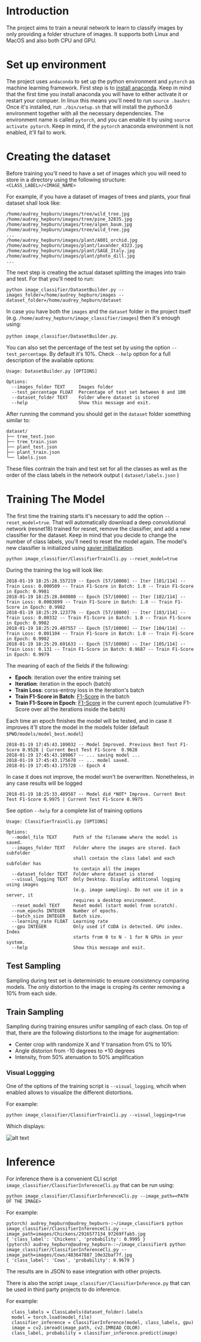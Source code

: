 # Introduction
The project aims to train a neural network to learn
to classify images by only providing a folder structure of images. It supports both Linux and MacOS and also both CPU and GPU.

# Set up environment
The project uses `andaconda` to set up the python environment and `pytorch` as
machine learning framework.
First step is to [install anaconda](https://conda.io/miniconda.html). Keep in mind
that the first time you install anaconda you will have to either activate it
or restart your compuer. In linux this means you'll need to run `source .bashrc`
Once it's installed, run `./bin/setup.sh` that will install the python3.6 environment
together with all the necessary dependencies.
The environment name is called `pytorch`, and you can enable it by using `source activate pytorch`.
Keep in mind, if the `pytorch` anaconda environment is not enabled, it'll fail to work.

# Creating the dataset
Before training you'll need to have a set of images which you will need to
store in a directory using the following structure:`<CLASS_LABEL>/<IMAGE_NAME>`

For example, if you have a dataset of images of trees and plants, your final
dataset shall look like:
```
/home/audrey_hepburn/images/tree/wild_tree.jpg
/home/audrey_hepburn/images/tree/pine_32835.jpg
/home/audrey_hepburn/images/tree/alpen_baum.jpg
/home/audrey_hepburn/images/tree/wild_tree.jpg
...
/home/audrey_hepburn/images/plant/A001_orchid.jpg
/home/audrey_hepburn/images/plant/lavander_4323.jpg
/home/audrey_hepburn/images/plant/SAGE_Italy.jpg
/home/audrey_hepburn/images/plant/photo_dill.jpg
...
```

The next step is creating the actual dataset splitting the images into train and
test.
For that you'll need to run:

`python image_classifier/DatasetBuilder.py --images_folder=/home/audrey_hepburn/images --dataset_folder=/home/audrey_hepburn/dataset`

In case you have both the `images` and the `dataset` folder in the project itself (e.g. `/home/audrey_hepburn/image_classifier/images`)
then it's enough using:

`python image_classifier/DatasetBuilder.py`.

You can also set the percentage of the test set by using the option `--test_percentage`. By default it's 10%. Check `--help` option for a full description of the available options:
```
Usage: DatasetBuilder.py [OPTIONS]

Options:
  --images_folder TEXT     Images folder
  --test_percentage FLOAT  Percentage of test set between 0 and 100
  --dataset_folder TEXT    Folder where dataset is stored
  --help                   Show this message and exit.
```

After running the command you should get in the `dataset` folder something similar to:
```
dataset/
├── tree_test.json
├── tree_train.json
├── plant_test.json
├── plant_train.json
└── labels.json
```

These files contrain the train and test set for all the classes as well as
the order of the class labels in the network output ( `dataset/labels.json` )

# Training The Model
The first time the training starts it's necessary to add the option `--reset_model=true`.
That will automatically download a deep convolutional network (resnet18) trained for resnet, remove the classifier, and add a new classifier for the dataset.
Keep in mind that you decide to change the number of class labels, you'll need to reset
the model again. The model's new classifier is initialized using [xavier initialization](http://pytorch.org/docs/master/_modules/torch/nn/init.html).

`python image_classifier/ClassifierTrainCli.py --reset_model=true`


During the training the log will look like:

```
2018-01-19 18:25:28.557219 -- Epoch [57/10000] -- Iter [101/114] -- Train Loss: 0.000509 -- Train F1-Score in Batch: 1.0 -- Train F1-Score in Epoch: 0.9981
2018-01-19 18:25:28.840080 -- Epoch [57/10000] -- Iter [102/114] -- Train Loss: 0.0003899 -- Train F1-Score in Batch: 1.0 -- Train F1-Score in Epoch: 0.9982
2018-01-19 18:25:29.123776 -- Epoch [57/10000] -- Iter [103/114] -- Train Loss: 0.00332 -- Train F1-Score in Batch: 1.0 -- Train F1-Score in Epoch: 0.9982
2018-01-19 18:25:29.407557 -- Epoch [57/10000] -- Iter [104/114] -- Train Loss: 0.001104 -- Train F1-Score in Batch: 1.0 -- Train F1-Score in Epoch: 0.9982
2018-01-19 18:25:29.691633 -- Epoch [57/10000] -- Iter [105/114] -- Train Loss: 0.131 -- Train F1-Score in Batch: 0.9687 -- Train F1-Score in Epoch: 0.9979
```
The meaning of each of the fields if the following:
 - **Epoch**: iteration over the entire training set
 - **Iteration**: iteration in the epoch (batch)
 - **Train Loss**: corss-entroy loss in the iteration's batch
 - **Train F1-Score in Batch**: [F1-Score](https://en.wikipedia.org/wiki/F1_score) in the batch
 - **Train F1-Score in Epoch**: [F1-Score](https://en.wikipedia.org/wiki/F1_score) in the current epoch (cumulative F1-Score over all the iterations inside the batch)

Each time an epoch finishes the model will be tested, and in case it improves it'll
store the model in the models folder (default `$PWD/models/model_best.model`)
```
2018-01-19 17:45:43.109032 -- Model Improved. Previous Best Test F1-Score 0.9528 | Current Best Test F1-Score  0.9628
2018-01-19 17:45:43.109067 -- ... saving model ...
2018-01-19 17:45:43.175670 -- ... model saved.
2018-01-19 17:45:43.175728 -- Epoch 4
```


In case it does not improve, the model won't be overwritten. Nonetheless,
in any case results will be logged
```
2018-01-19 18:25:33.489587 -- Model did *NOT* Improve. Current Best Test F1-Score 0.9975 | Current Test F1-Score 0.9975
```

See option `--help` for a complete list of training options
```
Usage: ClassifierTrainCli.py [OPTIONS]

Options:
  --model_file TEXT      Path of the filename where the model is saved.
  --images_folder TEXT   Folder where the images are stored. Each subfolder
                         shall contain the class label and each subfolder has
                         to contain all the images
  --dataset_folder TEXT  Folder where dataset is stored
  --visual_logging TEXT  Only Desktop. Display additional logging using images
                         (e.g. image sampling). Do not use it in a server, it
                         requires a desktop environment.
  --reset_model TEXT     Reset model (start model from scratch).
  --num_epochs INTEGER   Number of epochs.
  --batch_size INTEGER   Batch size.
  --learning_rate FLOAT  Learning rate
  --gpu INTEGER          Only used if CUDA is detected. GPU index. Index
                         starts from 0 to N - 1 for N GPUs in your system.
  --help                 Show this message and exit.
```

## Test Sampling

Sampling during test set is deterministic to ensure consistency comparing models.
The only distortion to the image is croping its center removing a 10% from each
side.

## Train Sampling

Sampling during training ensures unifor sampling of each class. On top of that,
there are the following distortions to the image for augmentation:
  - Center crop with randomize X and Y transation from 0% to 10%
  - Angle distorion from -10 degrees to +10 degrees
  - Intensity, from 50% atenuation to 50% amplification

### Visual Loggging

One of the options of the training script is `--visual_logging`, whcih when
enabled allows to visualize the different distortions.

For example:

`python image_classifier/ClassifierTrainCli.py --visual_logging=true`

Which displays:

![alt text](documentation/images/sampling.png "Logo Title Text 1")

# Inference

For inference there is a convenient CLI script `image_classifier/ClassifierInferenceCli.py`
that can be run using:

`python image_classifier/ClassifierInferenceCli.py --image_path=<PATH OF THE IMAGE>`

For example:

```
pytorch) audrey_hepburn@audrey_hepburn-:~/image_classifier$ python image_classifier/ClassifierInferenceCli.py --image_path=images/Chickens/2916577134_97269ffab5.jpg
{ 'class_label': 'Chickens', 'probability': 0.9995 }
(pytorch) audrey_hepburn@audrey_hepburn-:~/image_classifier$ python image_classifier/ClassifierInferenceCli.py --image_path=images/Cows/483647887_10e32baf7f.jpg
{ 'class_label': 'Cows', 'probability': 0.9679 }
```

The results are in JSON to ease integration with other projects.

There is also the script `image_classifier/ClassifierInference.py` that can
be used in third party projects to do inference.

For example:
```
  class_labels = ClassLabels(dataset_folder).labels
  model = torch.load(model_file)
  classifier_inference = ClassifierInference(model, class_labels, gpu)
  image = cv2.imread(image_path, cv2.IMREAD_COLOR)
  class_label, probability = classifier_inference.predict(image)
```
